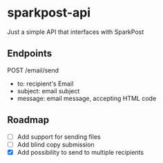 # sparkpost-api
Just a simple API that interfaces with SparkPost

## Endpoints

POST /email/send
- to: recipient's Email
- subject: email subject
- message: email message, accepting HTML code

## Roadmap
- [ ] Add support for sending files
- [ ] Add blind copy submission
- [x] Add possibility to send to multiple recipients
